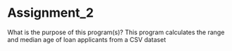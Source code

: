 # Assignment_2
What is the purpose of this program(s)? 
This program calculates the range and median age of loan applicants from a CSV dataset
